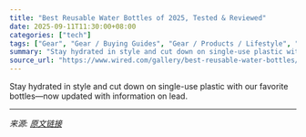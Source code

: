 ```yaml
---
title: "Best Reusable Water Bottles of 2025, Tested & Reviewed"
date: 2025-09-11T11:30:00+08:00
categories: ["tech"]
tags: ["Gear", "Gear / Buying Guides", "Gear / Products / Lifestyle", "Gear / Products / Outdoor", "buying guides", "outdoors", "environmentally friendly", "Shopping", "health", "water", "Buying Guide"]
summary: "Stay hydrated in style and cut down on single-use plastic with our favorite bottles—now updated with information on lead."
source_url: "https://www.wired.com/gallery/best-reusable-water-bottles/"
---
```


Stay hydrated in style and cut down on single-use plastic with our favorite bottles—now updated with information on lead.

---

*来源: [原文链接](https://www.wired.com/gallery/best-reusable-water-bottles/)*
